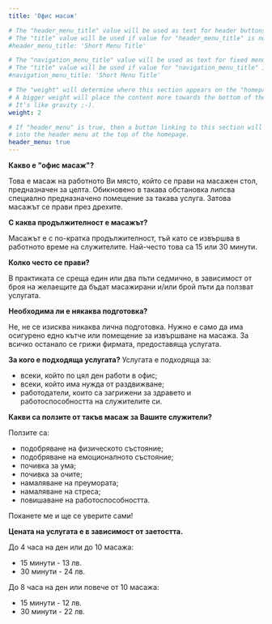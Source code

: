 ```yaml
---
title: 'Офис масаж'

# The "header_menu_title" value will be used as text for header buttons.
# The "title" value will be used if value for "header_menu_title" is not provided.
#header_menu_title: 'Short Menu Title'

# The "navigation_menu_title" value will be used as text for fixed menu items.
# The "title" value will be used if value for "navigation_menu_title" is not provided.
#navigation_menu_title: 'Short Menu Title'

# The "weight" will determine where this section appears on the "homepage".
# A bigger weight will place the content more towards the bottom of the page.
# It's like gravity ;-).
weight: 2

# If "header_menu" is true, then a button linking to this section will be placed
# into the header menu at the top of the homepage.
header_menu: true
---
```


**Какво е "офис масаж"?**

Това е масаж на работното Ви място, който се прави на масажен стол, предназначен за целта. Обикновено в такава обстановка липсва специално предназначено помещение за такава услуга. Затова масажът се прави през дрехите.

**С каква продължителност е масажът?**

Масажът е с по-кратка продължителност, тъй като се извършва в работното време на служителите. Най-често това са 15 или 30 минути.

**Колко често се прави?**

В практиката се среща един или два пъти седмично, в зависимост от броя на желаещите да бъдат масажирани и/или брой пъти да ползват услугата.

**Необходима ли е някаква подготовка?**

Не, не се изисква никаква лична подготовка. Нужно е само да има осигурено едно кътче или помещение за извършване на масажа. За всичко останало се грижи фирмата, предоставяща услугата.

**За кого е подходяща услугата?**
Услугата е подходяща за:
- всеки, който по цял ден работи в офис;
- всеки, който има нужда от раздвижване;
- работодатели, които са загрижени за здравето и работоспособността на служителите си.

**Какви са ползите от такъв масаж за Вашите служители?**

Ползите са:
- подобряване на физическото  състояние;
- подобряване на емоционалното състояние;
- почивка за ума;
- почивка за очите;
- намаляване на преумората;
- намаляване на стреса;
- повишаване на работоспособността.

Поканете ме и ще се уверите сами!

**Цената на услугата е в зависимост от заетостта.**

До 4 часа на ден  или до 10 масажа:
  - 15 минути - 13 лв.
  - 30 минути - 24 лв.

До 8 часа на ден или повече от 10 масажа:
  - 15 минути - 12 лв.
  - 30 минути - 22 лв.
